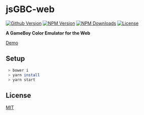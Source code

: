 # jsGBC-web

[![Github Version][gh-image]][gh-url]
[![NPM Version][npm-image]][downloads-url]
[![NPM Downloads][downloads-image]][downloads-url]
[![License][license-image]][license-url]

**A GameBoy Color Emulator for the Web**

[Demo](https://ardean.github.io/jsGBC-web/)

## Setup

```bash
 > bower i
 > yarn install
 > yarn start
```

## License

[MIT](LICENSE.md)

[gh-image]: https://img.shields.io/github/release/ardean/jsGBC-web.svg
[gh-url]: https://github.com/ardean/jsGBC-web
[downloads-image]: https://img.shields.io/npm/dm/jsgbc.svg
[downloads-url]: https://npmjs.org/package/jsgbc
[npm-image]: https://img.shields.io/npm/v/jsgbc.svg
[npm-url]: https://npmjs.org/package/jsgbc
[license-image]: https://img.shields.io/npm/l/jsgbc.svg
[license-url]: LICENSE.md
